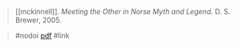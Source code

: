 > [[mckinnell]]. *Meeting the Other in Norse Myth and Legend*. D. S. Brewer, 2005.

> #nodoi 
> [pdf](a/mckinnell2005.pdf)
> #link 